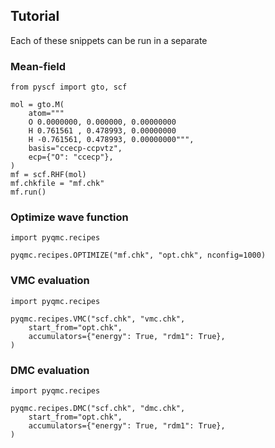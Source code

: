 Tutorial
----------------

Each of these snippets can be run in a separate 

### Mean-field

```
from pyscf import gto, scf

mol = gto.M(
    atom="""
    O 0.0000000, 0.000000, 0.00000000
    H 0.761561 , 0.478993, 0.00000000
    H -0.761561, 0.478993, 0.00000000""",
    basis="ccecp-ccpvtz",
    ecp={"O": "ccecp"},
)
mf = scf.RHF(mol)
mf.chkfile = "mf.chk"
mf.run()
```


### Optimize wave function

```
import pyqmc.recipes

pyqmc.recipes.OPTIMIZE("mf.chk", "opt.chk", nconfig=1000)
```

### VMC evaluation

```
import pyqmc.recipes

pyqmc.recipes.VMC("scf.chk", "vmc.chk", 
    start_from="opt.chk", 
    accumulators={"energy": True, "rdm1": True},
)
```

### DMC evaluation

```
import pyqmc.recipes

pyqmc.recipes.DMC("scf.chk", "dmc.chk", 
    start_from="opt.chk", 
    accumulators={"energy": True, "rdm1": True},
)
```
